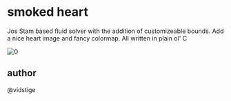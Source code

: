 # smoked heart

Jos Stam based fluid solver with the addition of customizeable bounds. Add a nice heart image and fancy colormap. All written in plain ol' C

![0](images/0.gif)

## author

@vidstige
